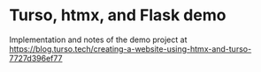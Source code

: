 # Turso, htmx, and Flask demo

Implementation and notes of the demo project at https://blog.turso.tech/creating-a-website-using-htmx-and-turso-7727d396ef77
